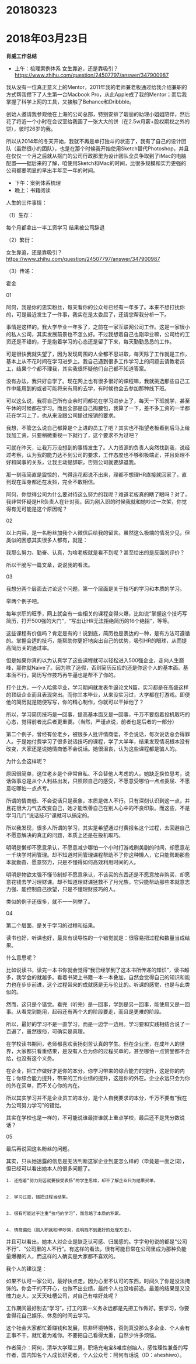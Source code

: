 # 20180323

# 2018年03月23日
**肖威工作总结**
- 上午：梳理案例体系
女生靠追，还是靠吸引？
https://www.zhihu.com/question/24507797/answer/347900987

我从没有一位真正意义上的Mentor，2011年我的老师兼老板通过给我介绍兼职的方式帮我攒下了人生第一台Macbook Pro，从此Apple成了我的Mentor；而后我掌握了科学上网的工具，又接触了Behance和Dribbble。

创始人邀请我参观他在上海的公司总部，特别安排了靓丽的助理小姐姐陪伴，然后花了将近一个小时在会议室给我画了一张大大的饼（在2.5w月薪+股权期权之外的饼），彼时26岁的我。

所以从2014年的冬天开始，我就不再是单打独斗的状态了，我有了自己的设计团队（虽然很小的团队），也是在那个时候我开始使用Sketch替代Photoshop，并且在仅仅一个月之后就从抠门的公司行政那里为设计团队全员争取到了iMac的电脑配置——据后来的了解，咱使用Sketch和Mac的时间，比很多规模和实力更强的公司都要明显的早出半年至一年的时间。

- 下午：案例体系梳理
- 晚上：书籍阅读

人生的三件事情：

（1）生存：

每个月都拿出一半工资学习 结果被公司辞退

（2）繁衍：

女生靠追，还是靠吸引？
https://www.zhihu.com/question/24507797/answer/347900987

（3）传递：

霍金



01


阿何，我是你的忠实粉丝，每天看你的公众号已经有一年多了。本来不想打扰你的，可是最近发生了一件事，我实在是太委屈了，还请您帮我分析一下。


事情是这样的，我大学毕业一年多了，之前在一家互联网公司工作。这是一家很小的私人公司，其实发展前景也不怎么好。不过我想着自己也刚毕业嘛，公司给的工资还是不错的，于是抱着学习的心态还是留了下来，每天勤勤恳恳的工作。


可是很快我就失望了，因为发现周围的人全都不思进取，每天除了工作就是工作，基本上从不花时间在学习进步上。我自己遇到很多工作学习上的问题去请教老员工，结果个个都不理我，其实我很怀疑他们自己都不知道答案。


没有办法，我只好自学了。现在网上也有很多很好的课程嘛，我就挑选那些自己工作中能用到的或者可能将来有用的去学，有时候也会去参加那种线下班。


可以这么说，我将自己所有业余时间都花在学习进步上了，每天一下班就学，甚至午休的时候都在学习。而且全部是自己掏腰包，我算了一下，差不多工资的一半都花在学习上了，也从来没跟公司提过报销的要求。


我想，不管怎么说自己都算是个上进的员工了吧？其实也不指望老板看到后马上给我加工资，只要稍微重视一下就行了，这个要求不为过吧？


可就在昨天，让我万万没想到的事情发生了。人力资源的负责人突然找到我，说经过考察，认为我的能力达不到公司的要求，工作态度也不够积极端正，并且处理不好和同事的关系，让我主动提辞职，否则公司就要辞退我。


那一刻我简直是震惊的，气得连花都说不出来，理都不想理HR直接就回家了，直到现在浑身都还在发抖，完全不敢相信。


阿何，你觉得公司为什么要对待这么努力的我呢？难道老板真的瞎了眼吗？对了，我非常怀疑是HR负责人在针对我，因为刚入职的时候我就和她吵过一次架，你觉得有无可能是这个原因呢？



02


以上内容，是一名粉丝加我个人微信后给我的留言。虽然这么极端的情况少见，但类似的困惑其实很多人都有，就是：


我那么努力、勤奋、认真，为啥老板就是看不到呢？甚至给出的是反面的评价？


所以干脆写一篇文章，说说我的看法。


03


我想分两个层面去讨论这个问题，第一个层面是关于技巧的学习和本质的学习。


举两个例子吧。


每年求职的旺季，网上就会有一些相关的课程变得火爆，比如说“掌握这个技巧写简历，打开500强的大门”，“写出让HR无法拒绝简历的16个绝招”，等等。


这些课程有价值吗？肯定是有的！说到底，简历也是表达的一种，是有方法可遵循的。掌握合适的技巧，能帮助你更好地突出自己的优势，吸引HR的眼球，从而提高简历关的通过率。


但是如果你真的以为认真学了这些课程就可以轻松进入500强企业，走向人生巅峰，那你就Naive了。因为除了造假，否则简历反应的还是你这个人的基本面。基本面不行，简历写作技巧再牛逼也是帮不了你的。


打个比方，一个人哈佛毕业，学习期间就发表牛逼论文N篇，实习都是在高盛这样的顶级企业而且表现突出。而你三本毕业，从来没实习过，大学都在打游戏。即便他的简历就是随便写写，你的精心制作，你就可以干掉他了？


所以，学习简历技巧是一回事，提高基本面又是一回事，千万不要抱着投机取巧的心态，觉得前者比后者更重要。（当然，严谨点说，前者也是后者的一部分）


第二个例子，曾经有位老乡，被很多人批评情商低，不会说话，每次说话总会得罪人。于是她付费学习了很多说话技巧的课程，学了大半年，结果发现情况根本没有改变，大家还是说她情商低不会说话。她很沮丧，认为这些课程都是骗人的。


为什么会这样呢？


原因很简单，这位老乡是个非常自私、不会替他人考虑的人。她缺乏换位思考，说话做事总是从个人利益出发，只照顾自己的感受，不愿意受哪怕一点点委屈、不愿意吃哪怕一点点亏。


所谓的情商低、不会说话只是表象，本质是做人不行。只有深刻认识到这一点，并且花很大力气去改变自己，她才能改善自己在别人心中的不良印象。而这些，不是学习几门“说话技巧”课就可以搞定的。


所以我发现，很多人所谓的学习，其实是希望通过付费报名这个过程，去回避自己不愿意解决的真正的问题，本质上还是在投机取巧。


明明是懒却不愿意承认，不愿意减少哪怕一个小时打游戏刷美剧的时间，却愿意花一千块学时间管理。却不知道时间管理课程帮助不了你这种懒人，它只能帮助那些本就勤奋、愿意努力，只是不懂得如何高效利用时间的人。


明明是物欲太强不懂节制却不愿意承认，不该买的东西还是不愿意放弃购买，却愿意花钱去学习理财课。却不知道理财课拯救不了月光族，它只能帮助那些本就意志力强、能控制自己欲望，只是不懂理财技巧的人。


类似的例子还很多，就不一一列举了。



04


第二个层面，是关于学习的过程和结果。


读书也好，听课也好，最具有误导性的一个错觉就是：很容易把过程和数量当成结果。


什么意思呢？


比如说读书，读完一本书你就会觉得“我已经学到了这本书所传递的知识”，读书越多，我学会的就越多。看着书架上书籍一本一本叠加，自然会觉得自己的知识和能力也在步步前进，这个过程带来的成就感是无与伦比的。听课的感觉，也是与此类似的。



然而，这只是个错觉。看完（听完）是一回事，学到是另一回事，能使用又是一回事。从看完到能用，起码还有两个大的阶段要走，而且是更难的阶段。


所以，最好的学习不是一直学习，而是一边学一边用。学习要和实践相结合说了一百遍了，虽然很俗，可确实是真理。


在学校读书期间，老师都喜欢表扬刻苦认真的学生。但在企业里，在成年人的世界，大家都只看重结果，是没有人会为你的过程买单的，甚至哪怕一点赞誉都不会给，也没有这个义务。


在企业，把工作做好才是你的本分。你学习带来的综合能力的提升，这是你的内在；你综合能力提升，带来的工作业绩的提升，这是你的外在。企业永远只会为你的外在买单，而不关心你的内在。


所以其实学习并不是企业员工的本分，是个人自我要求的本分，千万不要有“我在为公司努力学习”的错觉。


其实在学校也是一样的，不可能说谁最拼谁就上重点学校，最后还不是凭分数说话？



05


最后再说回这名粉丝的问题。


其实，只从她透露的信息是无法判断这家企业到底怎么样的（毕竟是一面之词），但已经可以看出她本人的很多问题了。


    1. 还抱着“努力刻苦就要接受表扬”的学生思维，却不了解企业只为结果买单。


    2. 学习过度，错把过程当结果。


    3. 很有可能过于注重“技巧的学习”，而忽略了本质的积累。


    4. 情商偏低（刚入职就和HR吵架，说明找不到更好的处理方法）。


并且可以看出，她本人对企业是缺乏认可感、归属感的。字字句句说的都是“公司不行”、“公司里的人不行”。有这样的看法，很有可能日常在公司里成为那种负能量爆棚的人，而这样的人确实是大家都不喜欢的。


我个人的建议是：


如果不认可一家公司，最好快点走。因为心里不认可的东西，时间久了你是没法掩饰的。你会干的不开心，也做不出业绩，最终个人也没啥前途。最差的结果是又没魄力走人，又天天吐槽公司，对自己有啥好处呢？


工作期间最好别去“学习”，打工的第一义务永远都是先把工作做好。要学习，你要舍得花自己娱乐、休息的时间去学习。


这个社会大家都忙着赚钱和发展，除非环境特殊，否则真没那么多企业、个人会有正事不干，就忙着为难你。不要把自己看得太重，自然少许多烦恼。


作者简介：阿何，清华大学理工男，职场充电宝&唯库创始人，感性理性兼备的写作者，国内知名个人成长研究者，个人公众号：阿何有话说（ID：aheshiwo）。
